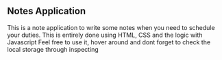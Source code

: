 Notes Application
-----------------
This is a note application to write some notes when you need to schedule your duties.
This is entirely done using HTML, CSS and the logic with Javascript
Feel free to use it, hover around and dont forget to check the local storage through inspecting
